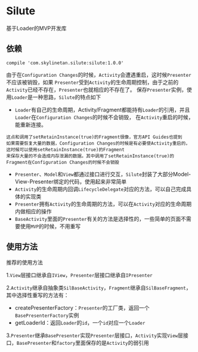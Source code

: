 # Silute
基于Loader的MVP开发库

## 依赖

```
compile 'com.skylinetan.silute:silute:1.0.0'
```

由于在`Configuration Changes`的时候，`Activity`会遭遇重启，这时候`Presenter`不应该被销毁，如果
`Presenter`受到`Activity`的生命周期控制，由于之前的`Activity`已经不存在，`Presenter`也就相应的不存在了。
保存`Presenter`实例，使用`Loader`是一种思路，`Silute`的特点如下
* `Loader`有自己的生命周期，Activity/Fragment都能持有`Loader`的引用，并且`Loader`在`Configuration Changes`的时候不会销毁，
在`Activity`重启的时候，能重新连接。
```
这点和调用了setRetainInstance(true)的Fragment很像，官方API Guides也提到
如果需要恢复大量的数据，Configuration Changes的时候是有必要使Activity重启的，这时候可以使用setRetainInstance(true)的Fragment
来保存大量的不会造成内存泄漏的数据。其中调用了setRetainInstance(true)的Fragment在Configuration Changes的时候不会销毁
```

* `Presenter`、`Model`和`View`都通过接口进行交互，`Silute`封装了大部分Model-View-Presenter绑定的代码，使用起来非常简单
* `Activity`的生命周期内回调`LifecycleDelegate`对应的方法，可以自己完成具体的实现类
* `Presenter`拥有`Activity`的生命周期的方法，可以在`Activity`对应的生命周期内做相应的操作
* `BaseActivity`里面的`Presenter`有关的方法是选择性的，一些简单的页面不需要使用`MVP`的时候，不用重写

## 使用方法

推荐的使用方法

1.`View`层接口继承自`IView`，`Presenter`层接口继承自`IPresenter`

2.`Activity`继承自抽象类`SilBaseActivity`，`Fragment`继承自`SilBaseFragment`，其中选择性重写的方法有：

* createPresenterFactory：`Presenter`的工厂类，返回一个`BasePresenterFactory`实例
* getLoaderId：返回`Loader`的`id`，一个`id`对应一个`Loader`

3.`Presenter`继承`BasePresenter`实现`Presenter`层接口，`Activity`实现`View`层接口，`BasePresenter`和`factory`里面保存的是`Activity`的弱引用
